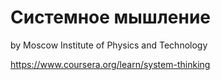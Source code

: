 # Системное мышление

by Moscow Institute of Physics and Technology

https://www.coursera.org/learn/system-thinking

